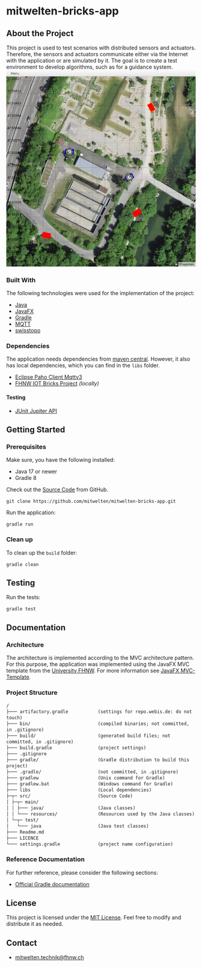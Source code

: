 # mitwelten-bricks-app

## About the Project
This project is used to test scenarios with distributed sensors and actuators. Therefore, the sensors and actuators communicate either via the Internet with the application or are simulated by it. The goal is to create a test environment to develop algorithms, such as for a guidance system.
![screenshot](./docs/app-screenshot.png)

### Built With
The following technologies were used for the implementation of the project:
* [Java](https://www.java.com/de/)
* [JavaFX](https://openjfx.io/)
* [Gradle](https://gradle.org/)
* [MQTT](https://mqtt.org/)
* [swisstopo](https://www.swisstopo.admin.ch/de/home.html)
 
### Dependencies 
The application needs dependencies from [maven central](https://mvnrepository.com/repos/central). However, it also has local dependencies, which you can find in the `libs` folder.
* [Eclipse Paho Client Mqttv3](https://www.eclipse.org/paho/)
* [FHNW IOT Bricks Project](https://github.com/mitwelten/fhnw-iot-bricks) _(locally)_

#### Testing
* [JUnit Jupiter API](https://mvnrepository.com/artifact/org.junit.jupiter/junit-jupiter-api)

## Getting Started

### Prerequisites
Make sure, you have the following installed:
- Java 17 or newer
- Gradle 8
 
Check out the [Source Code](https://github.com/mitwelten/mitwelten-bricks-app) from GitHub.
```shell
git clone https://github.com/mitwelten/mitwelten-bricks-app.git
```
Run the application:
```shell
gradle run
```
### Clean up
To clean up the `build` folder:

```shell
gradle clean 
```

## Testing
Run the tests:
```shell
gradle test
```

## Documentation

### Architecture
The architecture is implemented according to the MVC architecture pattern. 
For this purpose, the application was implemented using the JavaFX MVC template from the [University FHNW](https://www.fhnw.ch/en/). 
For more information see  [JavaFX MVC-Template](https://github.com/Pi4J/pi4j-template-javafx).

### Project Structure
```
/
├─── artifactory.gradle           (settings for repo.webis.de: do not touch)
├─── bin/                         (compiled binaries; not committed, in .gitignore)
├─── build/                       (generated build files; not committed, in .gitignore)
├─── build.gradle                 (project settings)
├─── .gitignore
├─── gradle/                      (Gradle distribution to build this project)
├─── .gradle/                     (not committed, in .gitignore)
├─── gradlew                      (Unix command for Gradle)
├─── gradlew.bat                  (Windows command for Gradle)
├─── libs                         (Local dependencies)
├─┬─ src/                         (Source Code)
│ ├─┬─ main/
│ │ ├─── java/                    (Java classes)
│ │ └─── resources/               (Resources used by the Java classes)
│ └─┬─ test/
│   └─── java                     (Java test classes)
├─── Readme.md
├─── LICENCE 
└─── settings.gradle              (project name configuration)
```

### Reference Documentation
For further reference, please consider the following sections:
* [Official Gradle documentation](https://docs.gradle.org)

## License
This project is licensed under the [MIT License](https://choosealicense.com/licenses/mit/). 
Feel free to modify and distribute it as needed.

## Contact
- [mitwelten.technik@fhnw.ch](mailto:mitwelten.technik@fhnw.ch)